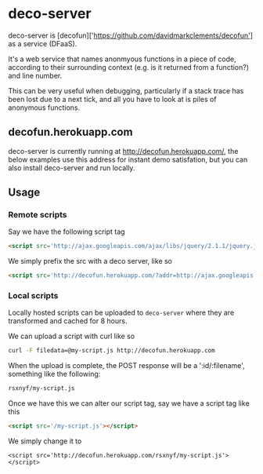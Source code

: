 # deco-server

deco-server is [decofun]['https://github.com/davidmarkclements/decofun'] as a service (DFaaS).

It's a web service that names anonmyous functions in a piece of code, 
according to their surrounding context (e.g. is it returned from a function?) 
and line number.

This can be very useful when debugging, particularly if a stack trace has been lost
due to a next tick, and all you have to look at is piles of anonymous functions.

## decofun.herokuapp.com

deco-server is currently running at http://decofun.herokuapp.com/, 
the below examples use this address for instant demo satisfation, 
but you can also install deco-server and run locally.

## Usage

### Remote scripts

Say we have the following script tag

```html
<script src='http://ajax.googleapis.com/ajax/libs/jquery/2.1.1/jquery.js'></script>
```

We simply prefix the src with a deco server, like so

```html
<script src='http://decofun.herokuapp.com/?addr=http://ajax.googleapis.com/ajax/libs/jquery/2.1.1/jquery.js'></script>
```

### Local scripts

Locally hosted scripts can be uploaded to `deco-server` where they 
are transformed and cached for 8 hours. 

We can upload a script with curl like so

```sh
curl -F filedata=@my-script.js http://decofun.herokuapp.com
```
When the upload is complete, the POST response will be a ':id/:filename',
something like the following:

```sh
rsxnyf/my-script.js
```

Once we have this we can alter our script tag, say we have a script tag like this

```html
<script src='/my-script.js'></script>
```

We simply change it to

```
<script src='http://decofun.herokuapp.com/rsxnyf/my-script.js'></script>
```




 
